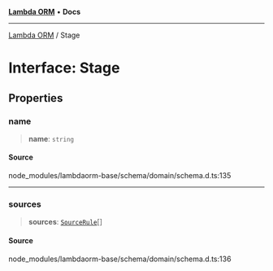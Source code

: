 [**Lambda ORM**](../README.md) • **Docs**

***

[Lambda ORM](../README.md) / Stage

# Interface: Stage

## Properties

### name

> **name**: `string`

#### Source

node\_modules/lambdaorm-base/schema/domain/schema.d.ts:135

***

### sources

> **sources**: [`SourceRule`](SourceRule.md)[]

#### Source

node\_modules/lambdaorm-base/schema/domain/schema.d.ts:136

